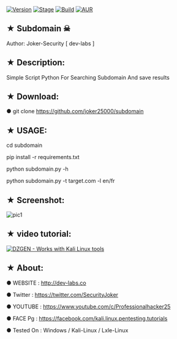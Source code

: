 [![Version](https://img.shields.io/badge/Subdomain-brightgreen.svg?maxAge=259200)]()
[![Stage](https://img.shields.io/badge/Release-Stable-brightgreen.svg)]()
[![Build](https://img.shields.io/badge/Supported_OS-Ubuntu,Kali,Mint,Parrot-blue.svg)]()
[![AUR](https://img.shields.io/aur/license/yaourt.svg)]()

## ★ Subdomain  ☠

   Author: Joker-Security [ dev-labs ]

## ★ Description:

Simple Script Python For Searching Subdomain And save results

## ★ Download:

● git clone https://github.com/joker25000/subdomain

## ★ USAGE:

cd subdomain

pip install -r requirements.txt

python subdomain.py -h

python subdomain.py -t target.com -l en/fr


## ★ Screenshot:

![pic1](https://i.imgur.com/WSvC6bw.png)

## ★ video tutorial:

[![ DZGEN - Works with Kali Linux tools ](https://i.ytimg.com/vi/GFnlDQzTqCI/hqdefault.jpg)](https://www.youtube.com/watch?v=GFnlDQzTqCI)

## ★ About:

● WEBSITE : http://dev-labs.co

● Twitter : https://twitter.com/SecurityJoker

● YOUTUBE : https://www.youtube.com/c/Professionalhacker25

● FACE Pg : https://facebook.com/kali.linux.pentesting.tutorials

● Tested On : Windows / Kali-Linux / Lxle-Linux
